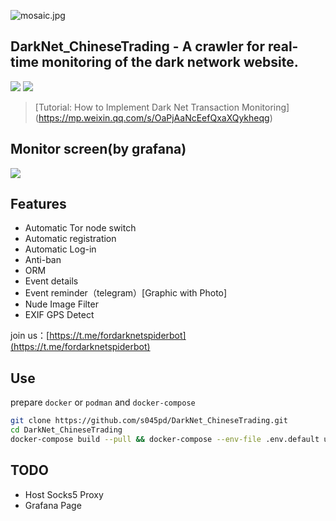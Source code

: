 ![mosaic.jpg](media/mosaic.jpg)

## DarkNet_ChineseTrading - A crawler for real-time monitoring of the dark network website.

![](https://img.shields.io/badge/language-python3-orange.svg)
![](https://img.shields.io/badge/platform-mac|lunix|window-orange.svg)

> [Tutorial: How to Implement Dark Net Transaction Monitoring] (https://mp.weixin.qq.com/s/OaPjAaNcEefQxaXQykheqg)

## Monitor screen(by grafana)

![](media/grafana.png)

## Features

- Automatic Tor node switch
- Automatic registration
- Automatic Log-in
- Anti-ban
- ORM
- Event details
- Event reminder（telegram）[Graphic with Photo]
- Nude Image Filter
- EXIF GPS Detect

join us：[https://t.me/fordarknetspiderbot](https://t.me/fordarknetspiderbot)

## Use

prepare `docker` or `podman` and `docker-compose`

```bash
git clone https://github.com/s045pd/DarkNet_ChineseTrading.git
cd DarkNet_ChineseTrading
docker-compose build --pull && docker-compose --env-file .env.default up
```

## TODO

- Host Socks5 Proxy
- Grafana Page

